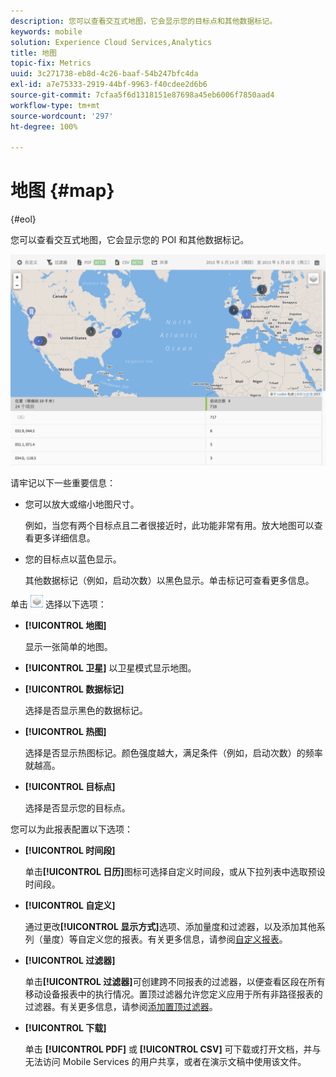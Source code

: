 ```yaml
---
description: 您可以查看交互式地图，它会显示您的目标点和其他数据标记。
keywords: mobile
solution: Experience Cloud Services,Analytics
title: 地图
topic-fix: Metrics
uuid: 3c271738-eb8d-4c26-baaf-54b247bfc4da
exl-id: a7e75333-2919-44bf-9963-f40cdee2d6b6
source-git-commit: 7cfaa5f6d1318151e87698a45eb6006f7850aad4
workflow-type: tm+mt
source-wordcount: '297'
ht-degree: 100%

---
```


# 地图 {#map}

{#eol}

您可以查看交互式地图，它会显示您的 POI 和其他数据标记。

![](assets/map.png)

请牢记以下一些重要信息：

* 您可以放大或缩小地图尺寸。

   例如，当您有两个目标点且二者很接近时，此功能非常有用。放大地图可以查看更多详细信息。
* 您的目标点以蓝色显示。

   其他数据标记（例如，启动次数）以黑色显示。单击标记可查看更多信息。

单击 ![层次](assets/map_layers.png) 选择以下选项：

* **[!UICONTROL 地图]**

   显示一张简单的地图。

* **[!UICONTROL 卫星]**
以卫星模式显示地图。

* **[!UICONTROL 数据标记]**

   选择是否显示黑色的数据标记。

* **[!UICONTROL 热图]**

   选择是否显示热图标记。颜色强度越大，满足条件（例如，启动次数）的频率就越高。

* **[!UICONTROL 目标点]**

   选择是否显示您的目标点。

您可以为此报表配置以下选项：

* **[!UICONTROL 时间段]**

   单击&#x200B;**[!UICONTROL 日历]**&#x200B;图标可选择自定义时间段，或从下拉列表中选取预设时间段。

* **[!UICONTROL 自定义]**

   通过更改&#x200B;**[!UICONTROL 显示方式]**&#x200B;选项、添加量度和过滤器，以及添加其他系列（量度）等自定义您的报表。有关更多信息，请参阅[自定义报表](/help/using/usage/reports-customize/t-reports-customize.md)。

* **[!UICONTROL 过滤器]**

   单击&#x200B;**[!UICONTROL 过滤器]**&#x200B;可创建跨不同报表的过滤器，以便查看区段在所有移动设备报表中的执行情况。置顶过滤器允许您定义应用于所有非路径报表的过滤器。有关更多信息，请参阅[添加置顶过滤器](/help/using/usage/reports-customize/t-sticky-filter.md)。

* **[!UICONTROL 下载]**

   单击 **[!UICONTROL PDF]** 或 **[!UICONTROL CSV]** 可下载或打开文档，并与无法访问 Mobile Services 的用户共享，或者在演示文稿中使用该文件。
